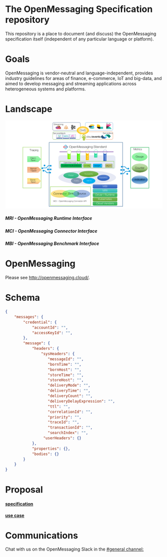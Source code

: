 # The OpenMessaging Specification repository

This repository is a place to document (and discuss) the OpenMessaging specification itself (independent of any particular language or platform).

# Goals
OpenMessaging is vendor-neutral and language-independent, provides industry guidelines for areas of finance, e-commerce, IoT and big-data, and aimed to develop messaging and streaming applications across heterogeneous systems and platforms.

# Landscape
![landscape](assets/images/landscape-0.2.0-alpha.png)
##### MRI - OpenMessaging Runtime Interface
##### MCI - OpenMessaging Connector Interface
##### MBI - OpenMessaging Benchmark Interface

# OpenMessaging
Please see http://openmessaging.cloud/.

# Schema
```json
{
    "messages": {
        "credential": {
            "accountId": "",
            "accessKeyId": "",
        },
        "message": {
            "headers": {
                "sysHeaders": {
                   "messageId": "",
                   "bornTime": "",
                   "bornHost": "",
                   "storeTime": "",
                   "storeHost": "",
                   "deliveryMode": "",
                   "deliveryTime": "",
                   "deliveryCount": "",
                   "deliveryDelayExpression": "",
                   "ttl": "",
                   "correlationId": "",
                   "priority": "",
                   "traceId": "",
                   "transactionId": "",
                   "searchIndex": "",
                 "userHeaders": {}
            },
            "properties": {},
            "bodies": {}
        }
    }
}
```



# Proposal
#### [specification](specification.md)
#### [use case](usecase.md)


# Communications
Chat with us on the OpenMessaging Slack in the [#general channel:](https://openmessaging.herokuapp.com/) 
